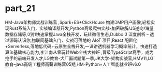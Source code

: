 # part_21
HM-Java架构师实战训练营 ,Spark+ES+ClickHouse 构建DMP用户画像,轻松实现Rust系统入门，实战编译器开发,Python高级爬虫实战-加密破解/JS逆向/海量数据存储等,0到1快速掌握Java全栈开发，玩转微信生态,Dubbo 3 深度剖析 – 透过源码认识你,物联网基础入门，实战可落地的 AIoT 项目,React 配置化+Serverless,落地低代码+云原生全栈开发,一课讲透机器学习概率统计，快速打造算法基础核心能力,李江南从零玩转Web全栈大神班 ,晋级TypeScript高手，成为抢手的前端开发人才,LG教育-大厂面试题第一季,JK大学-架构实战营,HMV11,LG教育–java高级工程师高薪训练营05期,HM-Python+人工智能就业班v6.0
